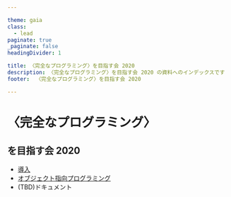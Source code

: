 ```yaml
---

theme: gaia
class:
  - lead
paginate: true
_paginate: false
headingDivider: 1

title: 〈完全なプログラミング〉を目指す会 2020
description: 〈完全なプログラミング〉を目指す会 2020 の資料へのインデックスです
footer:  〈完全なプログラミング〉を目指す会 2020

---
```



# <!--fit--> 〈完全なプログラミング〉


## を目指す会 2020

-   [導入](intro.html)
-   [オブジェクト指向プログラミング](oop.html)
-   (TBD)ドキュメント

